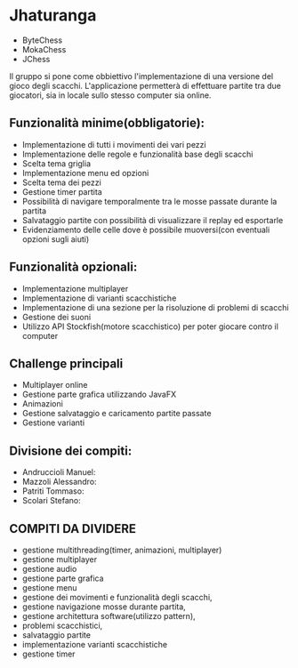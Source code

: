 # Jhaturanga
* ByteChess
* MokaChess
* JChess

Il gruppo si pone come obbiettivo l'implementazione di una versione del gioco degli scacchi.
L'applicazione permetterà di effettuare partite tra due giocatori, sia in locale sullo stesso computer sia online.

## Funzionalità minime(obbligatorie):

- Implementazione di tutti i movimenti dei vari pezzi
- Implementazione delle regole e funzionalità base degli scacchi
- Scelta tema griglia
- Implementazione menu ed opzioni
- Scelta tema dei pezzi
- Gestione timer partita
- Possibilità di navigare temporalmente tra le mosse passate durante la partita
- Salvataggio partite con possibilità di visualizzare il replay ed esportarle
- Evidenziamento delle celle dove è possibile muoversi(con eventuali opzioni sugli aiuti)

## Funzionalità opzionali:

- Implementazione multiplayer
- Implementazione di varianti scacchistiche 
- Implementazione di una sezione per la risoluzione di problemi di scacchi
- Gestione dei suoni
- Utilizzo API Stockfish(motore scacchistico) per poter giocare contro il computer


## Challenge principali

- Multiplayer online
- Gestione parte grafica utilizzando JavaFX
- Animazioni
- Gestione salvataggio e caricamento partite passate
- Gestione varianti

## Divisione dei compiti:

- Andruccioli Manuel:
- Mazzoli Alessandro:
- Patriti Tommaso:
- Scolari Stefano: 

## COMPITI DA DIVIDERE
- gestione multithreading(timer, animazioni, multiplayer)
- gestione multiplayer
- gestione audio
- gestione parte grafica
- gestione menu
- gestione dei movimenti e funzionalità degli scacchi,
- gestione navigazione mosse durante partita,
- gestione architettura software(utilizzo pattern),
- problemi scacchistici,
- salvataggio partite
- implementazione varianti scacchistiche
- gestione timer

